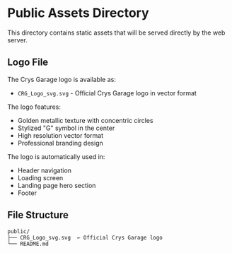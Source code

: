 # Public Assets Directory

This directory contains static assets that will be served directly by the web server.

## Logo File

The Crys Garage logo is available as:
- `CRG_Logo_svg.svg` - Official Crys Garage logo in vector format

The logo features:
- Golden metallic texture with concentric circles
- Stylized "G" symbol in the center
- High resolution vector format
- Professional branding design

The logo is automatically used in:
- Header navigation
- Loading screen
- Landing page hero section
- Footer

## File Structure
```
public/
├── CRG_Logo_svg.svg  ← Official Crys Garage logo
└── README.md
```